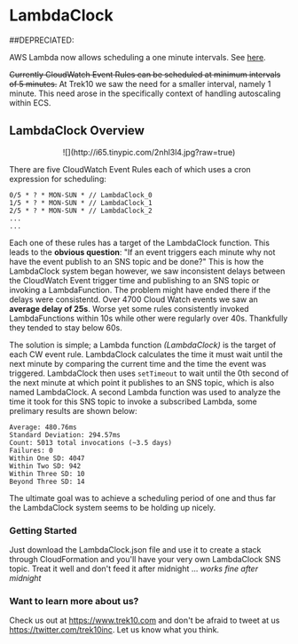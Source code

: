 # LambdaClock

##DEPRECIATED:

AWS Lambda now allows scheduling a one minute intervals. See [here](http://docs.aws.amazon.com/lambda/latest/dg/tutorial-scheduled-events-create-function.html).

~~Currently CloudWatch Event Rules can be scheduled at minimum intervals of 5 minutes.~~ At Trek10 we saw the need for a smaller interval, namely 1 minute. This need arose in the specifically context of handling autoscaling within ECS.

## LambdaClock Overview

<center>
![](http://i65.tinypic.com/2nhl3l4.jpg?raw=true)
</center>

There are five CloudWatch Event Rules each of which uses a cron expression for scheduling:

```
0/5 * ? * MON-SUN * // LambdaClock_0
1/5 * ? * MON-SUN * // LambdaClock_1
2/5 * ? * MON-SUN * // LambdaClock_2
...
...
```

Each one of these rules has a target of the LambdaClock function. This leads to the **obvious question**: "If an event triggers each minute why not have the event publish to an SNS topic and be done?" This is how the LambdaClock system began however, we saw inconsistent delays between the CloudWatch Event trigger time and publishing to an SNS topic or invoking a LambdaFunction. The problem might have ended there if the delays were consistentd. Over 4700 Cloud Watch events we saw an **average delay of 25s**. Worse yet some rules consistently invoked LambdaFunctions within 10s while other were regularly over 40s. Thankfully they tended to stay below 60s. 

The solution is simple; a Lambda function *(LambdaClock)* is the target of each CW event rule. LambdaClock calculates the time it must wait until the next minute by comparing the current time and the time the event was triggered. LambdaClock then uses ```setTimeout``` to wait until the 0th second of the next minute at which point it publishes to an SNS topic, which is also named LambdaClock. A second Lambda function was used to analyze the time it took for this SNS topic to invoke a subscribed Lambda, some prelimary results are shown below:

```
Average: 480.76ms
Standard Deviation: 294.57ms
Count: 5013 total invocations (~3.5 days)
Failures: 0 
Within One SD: 4047 
Within Two SD: 942 
Within Three SD: 10 
Beyond Three SD: 14
```

The ultimate goal was to achieve a scheduling period of one and thus far the LambdaClock system seems to be holding up nicely. 

### Getting Started 

Just download the LambdaClock.json file and use it to create a stack through CloudFormation and you'll have your very own LambdaClock SNS topic. Treat it well and don't feed it after midnight ... *works fine after midnight*

### Want to learn more about us? 

Check us out at https://www.trek10.com and don't be afraid to tweet at us https://twitter.com/trek10inc. Let us know what you think.




